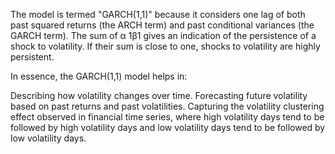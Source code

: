 The model is termed "GARCH(1,1)" because it considers one lag of both past squared returns (the ARCH term) and past conditional variances (the GARCH term). The sum of α 1β1 gives an indication of the persistence of a shock to volatility. If their sum is close to one, shocks to volatility are highly persistent.

In essence, the GARCH(1,1) model helps in:

Describing how volatility changes over time.
Forecasting future volatility based on past returns and past volatilities.
Capturing the volatility clustering effect observed in financial time series, where high volatility days tend to be followed by high volatility days and low volatility days tend to be followed by low volatility days.